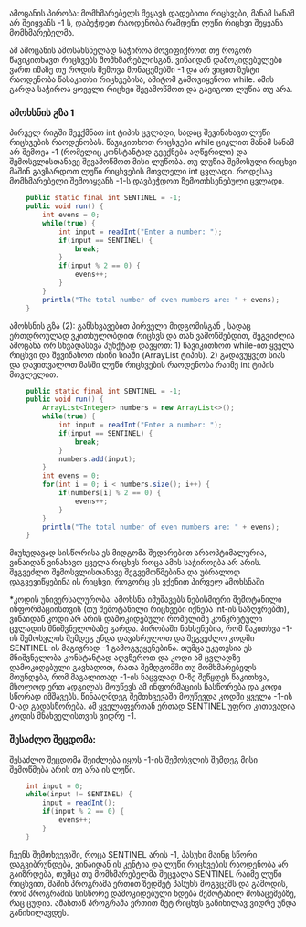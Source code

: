 
ამოცანის პირობა:
მომხმარებელს შეყავს დადებითი რიცხვები, მანამ სანამ არ შეიყვანს -1 ს, დაბეჭდეთ რაოდენობა რამდენი ლუწი რიცხვი შეყვანა მომხმარებელმა.

ამ ამოცანის ამოსახსნელად საჭიროა მოვიფიქროთ თუ როგორ წავიკითხავთ რიცხვებს მომხმარებლისგან. ვინაიდან დამოკიდებულები ვართ იმაზე თუ როდის შემოვა მონაცემებში -1 და არ ვიცით ზუსტი რაოდენობა წასაკითხი რიცხვებისა, ამიტომ გამოვიყენოთ while. ამის გარდა საჭიროა ყოველი რიცხვი შევამოწმოთ და გავიგოთ ლუწია თუ არა.  

### ამოხსნის გზა 1
პირველ რიგში შევქმნათ int ტიპის ცვლადი, სადაც შევინახავთ ლუწი რიცხვების რაოდენობას. წავიკითხოთ რიცხვები while ციკლით მანამ სანამ არ შემოვა -1 (რომელიც კონსტანტად გვექნება აღწერილი) და შემოსვლისთანავე შევამოწმოთ მისი ლუწობა. თუ ლუწია შემოსული რიცხვი მაშინ გავზარდოთ ლუწი რიცხვების მთვლელი int ცვლადი. როდესაც მომხმარებელი შემოიყვანს -1-ს დავბეჭდოთ ზემოთხსენებული ცვლადი.

```java
	public static final int SENTINEL = -1;
	public void run() {
		int evens = 0;
		while(true) {
			int input = readInt("Enter a number: ");
			if(input == SENTINEL) {
				break;
			}
			if(input % 2 == 0) {
				evens++;
			}
		}
		println("The total number of even numbers are: " + evens);
	}
```

ამოხსნის გზა (2):
განსხვავებით პირველი მიდგომისგან , სადაც ერთდროულად ვკითხულობდით რიცხვს და თან ვამოწმებდით,  შეგვიძლია ამოცანა ორ სხვადასხვა პუნქტად დავყოთ: 1) წავიკითხოთ while-ით ყველა რიცხვი და შევინახოთ ისინი სიაში (ArrayList<Integer> ტიპის). 2) გადავუყვეთ სიას და დავითვალოთ მასში ლუწი რიცხვების რაოდენობა რაიმე int ტიპის მთვლელით.

```java
	public static final int SENTINEL = -1;
	public void run() {
		ArrayList<Integer> numbers = new ArrayList<>();
		while(true) {
			int input = readInt("Enter a number: ");
			if(input == SENTINEL) {
				break;
			}
			numbers.add(input);
		}
		int evens = 0;
		for(int i = 0; i < numbers.size(); i++) {
			if(numbers[i] % 2 == 0) {
				evens++;
			}
		}
		println("The total number of even numbers are: " + evens);
	}
```

მიუხედავად სისწორისა ეს მიდგომა შედარებით არაოპტიმალურია, ვინაიდან ვინახავთ ყველა რიცხვს როცა ამის საჭიროება არ არის. შეგვეძლო შემოსვლისთანავე შეგვემოწმებინა და უბრალოდ დაგვევიწყებინა ის რიცხვი, როგორც ეს ვქენით პირველ ამოხსნაში

*კოდის უნივერსალურობა:
ამოხსნა იმუშავებს ნებისმიერი შემოტანილი ინფორმაციისთვის (თუ შემოტანილი რიცხვები იქნება int-ის საზღვრებში), ვინაიდან კოდი არ არის დამოკიდებული რომელიმე კონკრეტული ცვლადის მნიშვნელობაზე გარდა. პირობაში ნახსენებია, რომ წაკითხვა -1-ის შემოსვლის შემდეგ უნდა დავასრულოთ და შეგვეძლო კოდში SENTINEL-ის მაგივრად -1 გამოგვეყენებინა. თუმცა უკეთესია ეს მნიშვნელობა კონსტანტად აღვწეროთ და კოდი ამ ცვლადზე დამოკიდებული გავხადოთ, რათა შემდგომში თუ მომხმარებელს მოუნდება, რომ მაგალითად -1-ის ნაცვლად 0-ზე შეწყდეს წაკითხვა, მხოლოდ ერთ ადგილას მოუწევს ამ ინფორმაციის ჩასწორება და კოდი სწორად იმშავებს. წინააღმდეგ შემთხვევაში მოუწევდა კოდში ყველა -1-ის 0-ად გადასწორება. ამ ყველაფერთან ერთად SENTINEL უფრო კითხვადია კოდის მნახველისთვის ვიდრე -1.

### შესაძლო შეცდომა:
შესაძლო შეცდომა შეიძლება იყოს -1-ის შემოსვლის შემდეგ მისი შემოწმება არის თუ არა ის ლუწი.

```java
	int input = 0;
	while(input != SENTINEL) {
		input = readInt();
		if(input % 2 == 0) {
			evens++;
		}
	}
```
ჩვენს შემთხვევაში, როცა SENTINEL არის -1, პასუხი მაინც სწორი დაგვიბრუნდება, ვინაიდან ის კენტია და ლუწი რიცხვების რაოდენობა არ გაიზრდება, თუმცა თუ მომხმარებელმა შეცვალა SENTINEL რაიმე ლუწი რიცხვით, მაშინ პროგრამა ერთით ზედმეტ პასუხს მოგვცემს და გამოდის, რომ პროგრამის სისწორე დამოკიდებული ხდება შემოტანილ მონაცემებზე, რაც ცუდია. ამასთან პროგრამა ერთით მეტ რიცხვს განიხილავ ვიდრე უნდა განიხილავდეს.